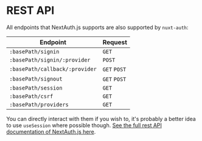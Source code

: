 # REST API

All endpoints that NextAuth.js supports are also supported by `nuxt-auth`:

| Endpoint                       | Request      |
|--------------------------------|:-------------|
| `:basePath/signin`             | `GET`        |
| `:basePath/signin/:provider`   | `POST`       |
| `:basePath/callback/:provider` | `GET` `POST` |
| `:basePath/signout`            | `GET` `POST` |
| `:basePath/session`            | `GET`        |
| `:basePath/csrf`               | `GET`        |
| `:basePath/providers`          | `GET`        |

You can directly interact with them if you wish to, it's probably a better idea to use `useSession` where possible though. [See the full rest API documentation of NextAuth.js here](https://next-auth.js.org/getting-started/rest-api).
